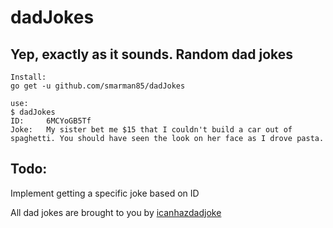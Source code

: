 # dadJokes

## Yep, exactly as it sounds. Random dad jokes
```base
Install:
go get -u github.com/smarman85/dadJokes

use:
$ dadJokes
ID:     6MCYoGB5Tf
Joke:   My sister bet me $15 that I couldn't build a car out of spaghetti. You should have seen the look on her face as I drove pasta.
```

## Todo: 
Implement getting a specific joke based on ID

All dad jokes are brought to you by [icanhazdadjoke](https://icanhazdadjoke.com/)
